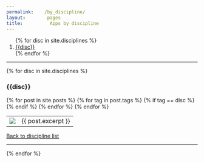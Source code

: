 ```yaml
---
permalink:    /by_discipline/
layout:        pages
title:     		Apps by discipline
---
```


<div class="home">

<ol id="page-top">
{% for disc in site.disciplines %}
  <li><a class="page-scroll" href="#{{disc}}">{{disc}}</a></li>
{% endfor %}
</ol>

<hr>

{% for disc in site.disciplines %}
  <h3 id="{{disc}}">{{disc}}</h3>
  <table class="list_apps">
    {% for post in site.posts %}
      {% for tag in post.tags %}
        {% if tag == disc %}
          <tr> 
            <td><a href="{{ post.url }}"><img class="img_apps_thumb" src="{{ post.image }}"></a></td>
            <td>{{ post.excerpt }}</td>
          </tr>
        {% endif %}
      {% endfor %}
    {% endfor %}
  </table>
  <a class="page-scroll" href="#page-top">Back to discipline list</a>
  <hr>
{% endfor %}

</div>
